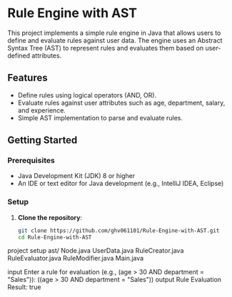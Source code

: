 # Rule Engine with AST

This project implements a simple rule engine in Java that allows users to define and evaluate rules against user data. The engine uses an Abstract Syntax Tree (AST) to represent rules and evaluates them based on user-defined attributes.

## Features

- Define rules using logical operators (AND, OR).
- Evaluate rules against user attributes such as age, department, salary, and experience.
- Simple AST implementation to parse and evaluate rules.

## Getting Started

### Prerequisites

- Java Development Kit (JDK) 8 or higher
- An IDE or text editor for Java development (e.g., IntelliJ IDEA, Eclipse)

### Setup

1. **Clone the repository**:

   ```bash
   git clone https://github.com/ghv061101/Rule-Engine-with-AST.git
   cd Rule-Engine-with-AST

project setup
   ast/
    Node.java
    UserData.java
    RuleCreator.java
    RuleEvaluator.java
    RuleModifier.java
    Main.java

   input
   Enter a rule for evaluation (e.g., (age > 30 AND department = "Sales")): ((age > 30 AND department = "Sales"))
   output
   Rule Evaluation Result: true
   
